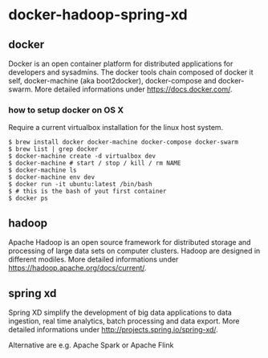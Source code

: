 # docker-hadoop-spring-xd

## docker

Docker is an open container platform for distributed applications for developers and sysadmins. The docker tools chain composed of docker it self, docker-machine (aka boot2docker), docker-compose and docker-swarm. More detailed informations under https://docs.docker.com/.

### how to setup docker on OS X

Require a current virtualbox installation for the linux host system.

```
$ brew install docker docker-machine docker-compose docker-swarm
$ brew list | grep docker
$ docker-machine create -d virtualbox dev
$ docker-machine # start / stop / kill / rm NAME
$ docker-machine ls
$ docker-machine env dev
$ docker run -it ubuntu:latest /bin/bash
$ # this is the bash of yout first container
$ docker ps
```

## hadoop

Apache Hadoop is an open source framework for distributed storage and processing of large data sets on computer clusters. Hadoop are designed in different modiles. More detailed informations under https://hadoop.apache.org/docs/current/.

## spring xd

Spring XD simplify the development of big data applications to data ingestion, real time analytics, batch processing and data export. More detailed informations under http://projects.spring.io/spring-xd/.

Alternative are e.g. Apache Spark or Apache Flink
